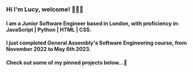 ### Hi I'm Lucy, welcome! 👩🏻‍💻

#### I am a Junior Software Engineer based in London, with proficiency in: JavaScript | Python | HTML | CSS.

#### I just completed General Assembly's Software Engineering course, from November 2022 to May 6th 2023.

#### Check out some of my pinned projects below...🌱 
